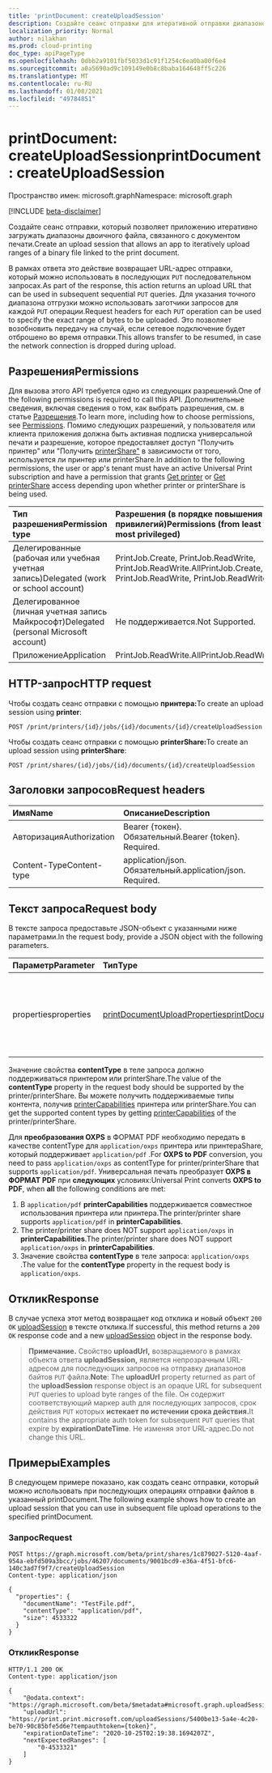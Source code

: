 ```yaml
---
title: 'printDocument: createUploadSession'
description: Создайте сеанс отправки для итеративной отправки диапазонов двоичных файлов printDocument.
localization_priority: Normal
author: nilakhan
ms.prod: cloud-printing
doc_type: apiPageType
ms.openlocfilehash: 0dbb2a9101fbf5033d1c91f1254c6ea0ba00f6e4
ms.sourcegitcommit: a0a5690ad9c109149e0b8c8baba164648ff5c226
ms.translationtype: MT
ms.contentlocale: ru-RU
ms.lasthandoff: 01/08/2021
ms.locfileid: "49784851"
---
```

# <a name="printdocument-createuploadsession"></a><span data-ttu-id="31567-103">printDocument: createUploadSession</span><span class="sxs-lookup"><span data-stu-id="31567-103">printDocument: createUploadSession</span></span>

<span data-ttu-id="31567-104">Пространство имен: microsoft.graph</span><span class="sxs-lookup"><span data-stu-id="31567-104">Namespace: microsoft.graph</span></span>

[!INCLUDE [beta-disclaimer](../../includes/beta-disclaimer.md)]

<span data-ttu-id="31567-105">Создайте сеанс отправки, который позволяет приложению итеративно загружать диапазоны двоичного файла, связанного с документом печати.</span><span class="sxs-lookup"><span data-stu-id="31567-105">Create an upload session that allows an app to iteratively upload ranges of a binary file linked to the print document.</span></span>

<span data-ttu-id="31567-106">В рамках ответа это действие возвращает URL-адрес отправки, который можно использовать в последующих `PUT` последовательном запросах.</span><span class="sxs-lookup"><span data-stu-id="31567-106">As part of the response, this action returns an upload URL that can be used in subsequent sequential `PUT` queries.</span></span> <span data-ttu-id="31567-107">Для указания точного диапазона отгрузки можно использовать заготчики запросов для каждой `PUT` операции.</span><span class="sxs-lookup"><span data-stu-id="31567-107">Request headers for each `PUT` operation can be used to specify the exact range of bytes to be uploaded.</span></span> <span data-ttu-id="31567-108">Это позволяет возобновить передачу на случай, если сетевое подключение будет отброшено во время отправки.</span><span class="sxs-lookup"><span data-stu-id="31567-108">This allows transfer to be resumed, in case the network connection is dropped during upload.</span></span> 

## <a name="permissions"></a><span data-ttu-id="31567-109">Разрешения</span><span class="sxs-lookup"><span data-stu-id="31567-109">Permissions</span></span>

<span data-ttu-id="31567-110">Для вызова этого API требуется одно из следующих разрешений.</span><span class="sxs-lookup"><span data-stu-id="31567-110">One of the following permissions is required to call this API.</span></span> <span data-ttu-id="31567-111">Дополнительные сведения, включая сведения о том, как выбрать разрешения, см. в статье [Разрешения](/graph/permissions-reference).</span><span class="sxs-lookup"><span data-stu-id="31567-111">To learn more, including how to choose permissions, see [Permissions](/graph/permissions-reference).</span></span>
<span data-ttu-id="31567-112">Помимо следующих разрешений, у пользователя или клиента приложения должна быть активная подписка [](printer-get.md) универсальной печати и разрешение, которое предоставляет доступ "Получить принтер" или "Получить [printerShare"](printershare-get.md) в зависимости от того, используется ли принтер или printerShare.</span><span class="sxs-lookup"><span data-stu-id="31567-112">In addition to the following permissions, the user or app's tenant must have an active Universal Print subscription and have a permission that grants [Get printer](printer-get.md) or [Get printerShare](printershare-get.md) access depending upon whether printer or printerShare is being used.</span></span>

| <span data-ttu-id="31567-113">Тип разрешения</span><span class="sxs-lookup"><span data-stu-id="31567-113">Permission type</span></span>                        | <span data-ttu-id="31567-114">Разрешения (в порядке повышения привилегий)</span><span class="sxs-lookup"><span data-stu-id="31567-114">Permissions (from least to most privileged)</span></span> |
|:---------------------------------------|:--------------------------------------------|
| <span data-ttu-id="31567-115">Делегированные (рабочая или учебная учетная запись)</span><span class="sxs-lookup"><span data-stu-id="31567-115">Delegated (work or school account)</span></span>     | <span data-ttu-id="31567-116">PrintJob.Create, PrintJob.ReadWrite, PrintJob.ReadWrite.All</span><span class="sxs-lookup"><span data-stu-id="31567-116">PrintJob.Create, PrintJob.ReadWrite, PrintJob.ReadWrite.All</span></span> |
| <span data-ttu-id="31567-117">Делегированное (личная учетная запись Майкрософт)</span><span class="sxs-lookup"><span data-stu-id="31567-117">Delegated (personal Microsoft account)</span></span> | <span data-ttu-id="31567-118">Не поддерживается.</span><span class="sxs-lookup"><span data-stu-id="31567-118">Not Supported.</span></span> |
| <span data-ttu-id="31567-119">Приложение</span><span class="sxs-lookup"><span data-stu-id="31567-119">Application</span></span>                            | <span data-ttu-id="31567-120">PrintJob.ReadWrite.All</span><span class="sxs-lookup"><span data-stu-id="31567-120">PrintJob.ReadWrite.All</span></span> |

## <a name="http-request"></a><span data-ttu-id="31567-121">HTTP-запрос</span><span class="sxs-lookup"><span data-stu-id="31567-121">HTTP request</span></span>

<span data-ttu-id="31567-122">Чтобы создать сеанс отправки с помощью **принтера:**</span><span class="sxs-lookup"><span data-stu-id="31567-122">To create an upload session using **printer**:</span></span> 

<!-- { "blockType": "ignored" } -->
```http
POST /print/printers/{id}/jobs/{id}/documents/{id}/createUploadSession
```

<span data-ttu-id="31567-123">Чтобы создать сеанс отправки с помощью **printerShare:**</span><span class="sxs-lookup"><span data-stu-id="31567-123">To create an upload session using **printerShare**:</span></span> 

<!-- { "blockType": "ignored" } -->
```http
POST /print/shares/{id}/jobs/{id}/documents/{id}/createUploadSession
```

## <a name="request-headers"></a><span data-ttu-id="31567-124">Заголовки запросов</span><span class="sxs-lookup"><span data-stu-id="31567-124">Request headers</span></span>

| <span data-ttu-id="31567-125">Имя</span><span class="sxs-lookup"><span data-stu-id="31567-125">Name</span></span>          | <span data-ttu-id="31567-126">Описание</span><span class="sxs-lookup"><span data-stu-id="31567-126">Description</span></span>   |
|:--------------|:--------------|
| <span data-ttu-id="31567-127">Авторизация</span><span class="sxs-lookup"><span data-stu-id="31567-127">Authorization</span></span> | <span data-ttu-id="31567-p103">Bearer {токен}. Обязательный.</span><span class="sxs-lookup"><span data-stu-id="31567-p103">Bearer {token}. Required.</span></span> |
| <span data-ttu-id="31567-130">Content-Type</span><span class="sxs-lookup"><span data-stu-id="31567-130">Content-type</span></span> | <span data-ttu-id="31567-p104">application/json. Обязательный.</span><span class="sxs-lookup"><span data-stu-id="31567-p104">application/json. Required.</span></span>|


## <a name="request-body"></a><span data-ttu-id="31567-133">Текст запроса</span><span class="sxs-lookup"><span data-stu-id="31567-133">Request body</span></span>

<span data-ttu-id="31567-134">В тексте запроса предоставьте JSON-объект с указанными ниже параметрами.</span><span class="sxs-lookup"><span data-stu-id="31567-134">In the request body, provide a JSON object with the following parameters.</span></span>

| <span data-ttu-id="31567-135">Параметр</span><span class="sxs-lookup"><span data-stu-id="31567-135">Parameter</span></span>    | <span data-ttu-id="31567-136">Тип</span><span class="sxs-lookup"><span data-stu-id="31567-136">Type</span></span>        | <span data-ttu-id="31567-137">Описание</span><span class="sxs-lookup"><span data-stu-id="31567-137">Description</span></span> |
|:-------------|:------------|:------------|
|<span data-ttu-id="31567-138">properties</span><span class="sxs-lookup"><span data-stu-id="31567-138">properties</span></span>|[<span data-ttu-id="31567-139">printDocumentUploadProperties</span><span class="sxs-lookup"><span data-stu-id="31567-139">printDocumentUploadProperties</span></span>](../resources/printDocumentUploadProperties.md)|<span data-ttu-id="31567-140">Представляет свойства двоичного файла, который необходимо отправить.</span><span class="sxs-lookup"><span data-stu-id="31567-140">Represents properties of the binary file to be uploaded.</span></span>|

<span data-ttu-id="31567-141">Значение свойства **contentType** в теле запроса должно поддерживаться принтером или printerShare.</span><span class="sxs-lookup"><span data-stu-id="31567-141">The value of the **contentType** property in the request body should be supported by the printer/printerShare.</span></span> <span data-ttu-id="31567-142">Вы можете получить поддерживаемые типы контента, получив [printerCapabilities](../resources/printercapabilities.md) принтера или printerShare.</span><span class="sxs-lookup"><span data-stu-id="31567-142">You can get the supported content types by getting [printerCapabilities](../resources/printercapabilities.md) of the printer/printerShare.</span></span> 

<span data-ttu-id="31567-143">Для **преобразования OXPS** в ФОРМАТ PDF необходимо передать в качестве contentType для `application/oxps` принтера или принтераShare, который поддерживает `application/pdf` .</span><span class="sxs-lookup"><span data-stu-id="31567-143">For **OXPS to PDF** conversion, you need to pass `application/oxps` as contentType for printer/printerShare that supports `application/pdf`.</span></span> <span data-ttu-id="31567-144">Универсальная печать преобразует **OXPS в ФОРМАТ PDF** при **следующих** условиях:</span><span class="sxs-lookup"><span data-stu-id="31567-144">Universal Print converts **OXPS to PDF**, when **all** the following conditions are met:</span></span> 
1.  <span data-ttu-id="31567-145">В `application/pdf` **printerCapabilities** поддерживается совместное использования принтера или принтера.</span><span class="sxs-lookup"><span data-stu-id="31567-145">The printer/printer share supports `application/pdf` in **printerCapabilities**.</span></span> 
2.  <span data-ttu-id="31567-146">The printer/printer share does NOT support `application/oxps` in **printerCapabilities**.</span><span class="sxs-lookup"><span data-stu-id="31567-146">The printer/printer share does NOT support `application/oxps` in **printerCapabilities**.</span></span> 
3.  <span data-ttu-id="31567-147">Значение свойства **contentType** в теле запроса: `application/oxps` .</span><span class="sxs-lookup"><span data-stu-id="31567-147">The value for the **contentType** property in the request body is `application/oxps`.</span></span>

## <a name="response"></a><span data-ttu-id="31567-148">Отклик</span><span class="sxs-lookup"><span data-stu-id="31567-148">Response</span></span>

<span data-ttu-id="31567-149">В случае успеха этот метод возвращает код отклика и новый объект `200 OK` [uploadSession](../resources/uploadsession.md) в тексте отклика.</span><span class="sxs-lookup"><span data-stu-id="31567-149">If successful, this method returns a `200 OK` response code and a new [uploadSession](../resources/uploadsession.md) object in the response body.</span></span>

><span data-ttu-id="31567-150">**Примечание.** Свойство **uploadUrl,** возвращаемого в рамках объекта ответа **uploadSession,** является непрозрачным URL-адресом для последующих запросов на отправку диапазонов байтов `PUT` файла.</span><span class="sxs-lookup"><span data-stu-id="31567-150">**Note**: The **uploadUrl** property returned as part of the **uploadSession** response object is an opaque URL for subsequent `PUT` queries to upload byte ranges of the file.</span></span> <span data-ttu-id="31567-151">Он содержит соответствующий маркер auth для последующих запросов, срок действия `PUT` которых **истекает по истечении срока действия.**</span><span class="sxs-lookup"><span data-stu-id="31567-151">It contains the appropriate auth token for subsequent `PUT` queries that expire by **expirationDateTime**.</span></span> <span data-ttu-id="31567-152">Не изменяя этот URL-адрес.</span><span class="sxs-lookup"><span data-stu-id="31567-152">Do not change this URL.</span></span>

## <a name="examples"></a><span data-ttu-id="31567-153">Примеры</span><span class="sxs-lookup"><span data-stu-id="31567-153">Examples</span></span>

<span data-ttu-id="31567-154">В следующем примере показано, как создать сеанс отправки, который можно использовать при последующих операциях отправки файлов в указанный printDocument.</span><span class="sxs-lookup"><span data-stu-id="31567-154">The following example shows how to create an upload session that you can use in subsequent file upload operations to the specified printDocument.</span></span>

### <a name="request"></a><span data-ttu-id="31567-155">Запрос</span><span class="sxs-lookup"><span data-stu-id="31567-155">Request</span></span>

<!-- {
  "blockType": "request",
}-->
```http
POST https://graph.microsoft.com/beta/print/shares/1c879027-5120-4aaf-954a-ebfd509a3bcc/jobs/46207/documents/9001bcd9-e36a-4f51-bfc6-140c3ad7f9f7/createUploadSession
Content-type: application/json

{
  "properties": {
    "documentName": "TestFile.pdf",
    "contentType": "application/pdf", 
    "size": 4533322
  }
}
```

### <a name="response"></a><span data-ttu-id="31567-156">Отклик</span><span class="sxs-lookup"><span data-stu-id="31567-156">Response</span></span>

<!-- {
  "blockType": "response",
  "truncated": true,
  "@odata.type": "microsoft.graph.uploadSession"
} -->
```http
HTTP/1.1 200 OK
Content-type: application/json

{
    "@odata.context": "https://graph.microsoft.com/beta/$metadata#microsoft.graph.uploadSession",
    "uploadUrl": "https://print.print.microsoft.com/uploadSessions/5400be13-5a4e-4c20-be70-90c85bfe5d6e?tempauthtoken={token}",
    "expirationDateTime": "2020-10-25T02:19:38.1694207Z",
    "nextExpectedRanges": [
        "0-4533321"
    ]
}
```
